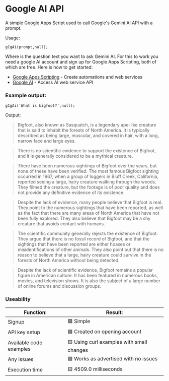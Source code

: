 # Google AI API

A simple Google Apps Script used to call Google's Gemini AI API with a prompt. 

Usage:

`gCgAi(prompt,null);`

Where <prompt> is the question text you want to ask Gemini AI. For this to work you need a google AI account and sign up for Google Apps Scripting, both of which are free. Here is how to get started:

- [Google Apps Scripting](https://www.google.com/script/start/) - Create automations and web services
- [Google AI](https://ai.google.dev/tutorials/ai-studio_quickstart) - Access AI web service API

### Example output:

`gCgAi('What is bigfoot?',null);`

Output:

>Bigfoot, also known as Sasquatch, is a legendary ape-like creature that is said to inhabit the forests of North America. It is typically described as being large, muscular, and covered in hair, with a long, narrow face and large eyes. 

>There is no scientific evidence to support the existence of Bigfoot, and it is generally considered to be a mythical creature. 

>There have been numerous sightings of Bigfoot over the years, but none of these have been verified. The most famous Bigfoot sighting occurred in 1967, when a group of loggers in Bluff Creek, California, reported seeing a large, hairy creature walking through the woods. They filmed the creature, but the footage is of poor quality and does not provide any definitive evidence of its existence. 

>Despite the lack of evidence, many people believe that Bigfoot is real. They point to the numerous sightings that have been reported, as well as the fact that there are many areas of North America that have not been fully explored. They also believe that Bigfoot may be a shy creature that avoids contact with humans.

>The scientific community generally rejects the existence of Bigfoot. They argue that there is no fossil record of Bigfoot, and that the sightings that have been reported are either hoaxes or misidentifications of other animals. They also point out that there is no reason to believe that a large, hairy creature could survive in the forests of North America without being detected. 

>Despite the lack of scientific evidence, Bigfoot remains a popular figure in American culture. It has been featured in numerous books, movies, and television shows. It is also the subject of a large number of online forums and discussion groups.

### Useability

|Function:|Result:|
|---|---|
|Signup|🟩 Simple|
|API key setup|🟩 Created on opening account|
|Available code examples|🟨 Using curl examples with small changes|
|Any issues|🟩 Works as advertised with no issues|
|Execution time|🟨 4509.0 milliseconds|
